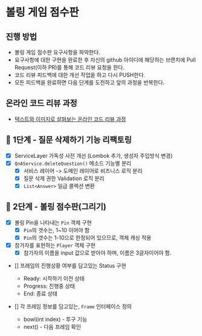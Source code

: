 # 볼링 게임 점수판

## 진행 방법

* 볼링 게임 점수판 요구사항을 파악한다.
* 요구사항에 대한 구현을 완료한 후 자신의 github 아이디에 해당하는 브랜치에 Pull Request(이하 PR)를 통해 코드 리뷰 요청을 한다.
* 코드 리뷰 피드백에 대한 개선 작업을 하고 다시 PUSH한다.
* 모든 피드백을 완료하면 다음 단계를 도전하고 앞의 과정을 반복한다.

## 온라인 코드 리뷰 과정

* [텍스트와 이미지로 살펴보는 온라인 코드 리뷰 과정](https://github.com/next-step/nextstep-docs/tree/master/codereview)

## 🚀 1단계 - 질문 삭제하기 기능 리팩토링

- [x] ServiceLayer 가독성 사전 개선 (Lombok 추가, 생성자 주입방식 변경)
- [x] `QnAService.deleteQuestion()` 메소드 기능별 분리
    - [x] 서비스 레이어 -> 도메인 레이어로 비즈니스 로직 분리
    - [x] 질문 삭제 권한 Validation 로직 분리
    - [x] `List<Answer>` 일급 콜렉션 변환

## 🚀 2단계 - 볼링 점수판(그리기)

- [x] 볼링 Pin을 나타내는 `Pin` 객체 구현
    - [x] `Pin`의 갯수는, 1~10 이어야 함
    - [x] `Pin`의 갯수는 1-10으로 한정되어 있으므로, 객체 캐싱 적용
- [x] 참가자를 표현하는 `Player` 객체 구현
    - [x] 참가자의 이름을 input 값으로 받아야 하며, 이름은 3글자이어야 함.

- [] 프레임의 진행상황 여부를 담고있는 Status 구현
  - Ready: 시작하기 이전 상태
  - Progress: 진행중 상태
  - End: 종료 상태

- [] 각 프레임 정보를 담고있는, `Frame` 인터페이스 정의
  - bowl(int index) - 투구 기능
  - next() - 다음 프레임 확인